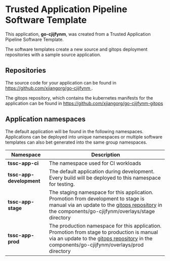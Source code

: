 # Trusted Application Pipeline Software Template

This application, **go-cjijfynm**, was created from a Trusted Application Pipeline Software Template.

The software templates create a new source and gitops deployment repositories with a sample source application. 

## Repositories

The source code for your application can be found in [https://github.com/xjiangorg/go-cjijfynm ](https://github.com/xjiangorg/go-cjijfynm ).
 
The gitops repository, which contains the kubernetes manifests for the application can be found in 
[https://github.com/xjiangorg/go-cjijfynm-gitops ](https://github.com/xjiangorg/go-cjijfynm-gitops ) 

## Application namespaces 

The default application will be found in the following namespaces. Applications can be deployed into unique namespaces or multiple software templates can also bet generated into the same group namespaces.  

|  Namespace   |  Description   |  
| -------- | -------- |
| **tssc-app-ci** | The namespace used for CI workloads |
| **tssc-app-development** | The default application during development. Every build will be deployed to this namespace for testing. |
| **tssc-app-stage** | The staging namespace for this application. Promotion from development to stage is manual via an update to the [gitops repository](https://github.com/xjiangorg/go-cjijfynm-gitops ) in the components/go-cjijfynm/overlays/stage directory |
| **tssc-app-prod** | The production namespace for this application. Promotion from stage to production is manual via an update to the [gitops repository](https://github.com/xjiangorg/go-cjijfynm-gitops ) in the components/go-cjijfynm/overlays/prod directory |